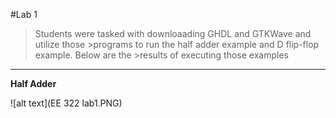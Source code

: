 #Lab 1

>Students were tasked with downloaading GHDL and GTKWave and utilize those >programs to run the half adder example and D flip-flop example. Below are the >results of executing those examples

---

**Half Adder**

![alt text](EE 322 lab1.PNG)
